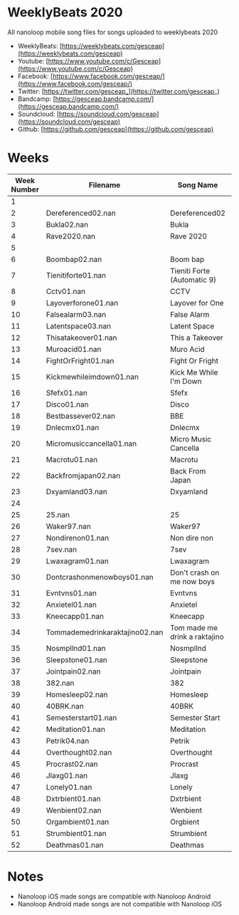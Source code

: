 # WeeklyBeats 2020

All nanoloop mobile song files for songs uploaded to weeklybeats 2020

* WeeklyBeats: [https://weeklybeats.com/gesceap](https://weeklybeats.com/gesceap)
* Youtube: [https://www.youtube.com/c/Gesceap](https://www.youtube.com/c/Gesceap)
* Facebook: [https://www.facebook.com/gesceap/](https://www.facebook.com/gesceap/)
* Twitter: [https://twitter.com/gesceap_](https://twitter.com/gesceap_)
* Bandcamp: [https://gesceap.bandcamp.com/](https://gesceap.bandcamp.com/)
* Soundcloud: [https://soundcloud.com/gesceap](https://soundcloud.com/gesceap)
* Github: [https://github.com/gesceap](https://github.com/gesceap)

# Weeks

| Week Number | Filename | Song Name | OS | BPM |
|-|-|-|-|-|
| 1 | | | | | |
| 2 | Dereferenced02.nan | Dereferenced02 | iOS | 128 |
| 3 | Bukla02.nan | Bukla | iOS | 120 |
| 4 | Rave2020.nan | Rave 2020 | iOS | 140 |
| 5 | | | | | |
| 6 | Boombap02.nan | Boom bap | iOS | 170 |
| 7 | Tienitiforte01.nan | Tieniti Forte (Automatic 9) | iOS | 163 |
| 8 | Cctv01.nan | CCTV | iOS | 160 |
| 9 | Layoverforone01.nan | Layover for One | iOS | 110 |
| 10 | Falsealarm03.nan | False Alarm | iOS | 160 |
| 11 | Latentspace03.nan | Latent Space | iOS | 118 |
| 12 | Thisatakeover01.nan | This a Takeover | iOS | 290 |
| 13 | Muroacid01.nan | Muro Acid | iOS | 130 |
| 14 | FightOrFright01.nan | Fight Or Fright | iOS | 136 |
| 15 | Kickmewhileimdown01.nan | Kick Me While I'm Down | iOS | 130 |
| 16 | Sfefx01.nan | Sfefx | iOS | 140 |
| 17 | Disco01.nan | Disco | iOS | 124 |
| 18 | Bestbassever02.nan | BBE | iOS | 136 |
| 19 | Dnlecmx01.nan | Dnlecmx | iOS | 136 |
| 20 | Micromusiccancella01.nan | Micro Music Cancella | iOS | 140 |
| 21 | Macrotu01.nan | Macrotu | iOS | 120 |
| 22 | Backfromjapan02.nan | Back From Japan | iOS | 117 |
| 23 | Dxyamland03.nan | Dxyamland | iOS | 167 |
| 24 | | | | | 
| 25 | 25.nan | 25 | iOS | 155 |
| 26 | Waker97.nan | Waker97 | iOS | 150 |
| 27 | Nondirenon01.nan | Non dire non | iOS | 145 |
| 28 | 7sev.nan | 7sev | iOS | 154 |
| 29 | Lwaxagram01.nan | Lwaxagram | iOS | 140 |
| 30 | Dontcrashonmenowboys01.nan | Don't crash on me now boys | iOS | 140 |
| 31 | Evntvns01.nan | Evntvns | iOS | 130 |
| 32 | Anxietel01.nan | Anxietel | iOS | 129 | 
| 33 | Kneecapp01.nan | Kneecapp | iOS | 136 |
| 34 | Tommademedrinkaraktajino02.nan | Tom made me drink a raktajino | iOS | 135 |
| 35 | Nosmpllnd01.nan | Nosmpllnd | iOS | 140 |
| 36 | Sleepstone01.nan | Sleepstone | iOS | 118 | 
| 37 | Jointpain02.nan | Jointpain | iOS | 108 |
| 38 | 382.nan | 382 | iOS | 108 |
| 39 | Homesleep02.nan | Homesleep | iOS | 118 |
| 40 | 40BRK.nan | 40BRK | iOS | 135 |
| 41 | Semesterstart01.nan | Semester Start | iOS | 118 |
| 42 | Meditation01.nan | Meditation | iOS | 95 |
| 43 | Petrik04.nan | Petrik | iOS | 135 |
| 44 | Overthought02.nan | Overthought | iOS | 118 |
| 45 | Procrast02.nan | Procrast | iOS | 132 | 
| 46 | Jlaxg01.nan | Jlaxg | iOS | 167 |
| 47 | Lonely01.nan | Lonely | iOS | 140 |
| 48 | Dxtrbient01.nan | Dxtrbient | Android | |
| 49 | Wenbient02.nan | Wenbient | Android | |
| 50 | Orgambient01.nan | Orgbient | Android | |
| 51 | Strumbient01.nan | Strumbient | Android | |
| 52 | Deathmas01.nan | Deathmas | Android | |

# Notes

* Nanoloop iOS made songs are compatible with Nanoloop Android
* Nanoloop Android made songs are not compatible with Nanoloop iOS



